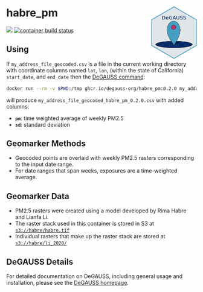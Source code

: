 # habre_pm <a href='https://degauss.org'><img src='https://github.com/degauss-org/degauss_hex_logo/raw/main/PNG/degauss_hex.png' align='right' height='138.5' /></a>

[![](https://img.shields.io/github/v/release/degauss-org/habre_pm?color=469FC2&label=version&sort=semver)](https://github.com/degauss-org/habre_pm/releases)
[![container build status](https://github.com/degauss-org/habre_pm/workflows/build-deploy-release/badge.svg)](https://github.com/degauss-org/habre_pm/actions/workflows/build-deploy-release.yaml)

## Using

If `my_address_file_geocoded.csv` is a file in the current working directory with coordinate columns named `lat`, `lon`, (within the state of California) `start_date`, and `end_date` then the [DeGAUSS command](https://degauss.org/using_degauss.html#DeGAUSS_Commands):

```sh
docker run --rm -v $PWD:/tmp ghcr.io/degauss-org/habre_pm:0.2.0 my_address_file_geocoded.csv
```

will produce `my_address_file_geocoded_habre_pm_0.2.0.csv` with added columns:

- **`pm`**: time weighted average of weekly PM2.5
- **`sd`**: standard deviation

## Geomarker Methods

- Geocoded points are overlaid with weekly PM2.5 rasters corresponding to the input date range.
- For date ranges that span weeks, exposures are a time-weighted average. 

## Geomarker Data

- PM2.5 rasters were created using a model developed by Rima Habre and Lianfa Li. 
- The raster stack used in this container is stored in S3 at [`s3://habre/habre.tif`](https://habre.s3-us-east-2.amazonaws.com/habre.tif)
- Individual rasters that make up the raster stack are stored at [`s3://habre/li_2020/`](https://habre.s3-us-east-2.amazonaws.com/li_2020/)

## DeGAUSS Details

For detailed documentation on DeGAUSS, including general usage and installation, please see the [DeGAUSS homepage](https://degauss.org).